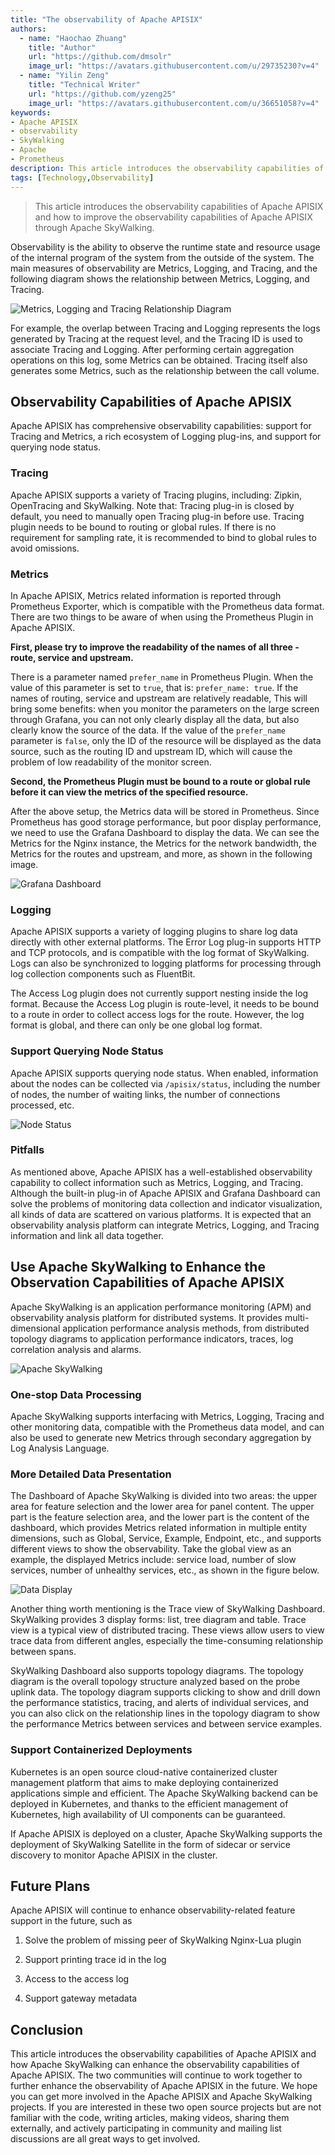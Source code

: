 ```yaml
---
title: "The observability of Apache APISIX"
authors:
  - name: "Haochao Zhuang"
    title: "Author"
    url: "https://github.com/dmsolr"
    image_url: "https://avatars.githubusercontent.com/u/29735230?v=4"
  - name: "Yilin Zeng"
    title: "Technical Writer"
    url: "https://github.com/yzeng25"
    image_url: "https://avatars.githubusercontent.com/u/36651058?v=4"
keywords: 
- Apache APISIX
- observability
- SkyWalking
- Apache
- Prometheus
description: This article introduces the observability capabilities of Apache APISIX and how to improve the observability capabilities of Apache APISIX through Apache SkyWalking.
tags: [Technology,Observability]
---
```


> This article introduces the observability capabilities of Apache APISIX and how to improve the observability capabilities of Apache APISIX through Apache SkyWalking.

<!--truncate-->

Observability is the ability to observe the runtime state and resource usage of the internal program of the system from the outside of the system. The main measures of observability are Metrics, Logging, and Tracing, and the following diagram shows the relationship between Metrics, Logging, and Tracing.

![Metrics, Logging and Tracing Relationship Diagram](https://static.apiseven.com/202108/1635993536337-f8ee034d-ef3b-40b6-9886-ebde62d8edc6.png)

For example, the overlap between Tracing and Logging represents the logs generated by Tracing at the request level, and the Tracing ID is used to associate Tracing and Logging. After performing certain aggregation operations on this log, some Metrics can be obtained. Tracing itself also generates some Metrics, such as the relationship between the call volume.

## Observability Capabilities of Apache APISIX

Apache APISIX has comprehensive observability capabilities: support for Tracing and Metrics, a rich ecosystem of Logging plug-ins, and support for querying node status.

### Tracing

Apache APISIX supports a variety of Tracing plugins, including: Zipkin, OpenTracing and SkyWalking. Note that: Tracing plug-in is closed by default, you need to manually open Tracing plug-in before use. Tracing plugin needs to be bound to routing or global rules. If there is no requirement for sampling rate, it is recommended to bind to global rules to avoid omissions.

### Metrics

In Apache APISIX, Metrics related information is reported through Prometheus Exporter, which is compatible with the Prometheus data format. There are two things to be aware of when using the Prometheus Plugin in Apache APISIX.

**First, please try to improve the readability of the names of all three - route, service and upstream.**

There is a parameter named `prefer_name` in Prometheus Plugin. When the value of this parameter is set to `true`, that is: `prefer_name: true`. If the names of routing, service and upstream are relatively readable, This will bring some benefits: when you monitor the parameters on the large screen through Grafana, you can not only clearly display all the data, but also clearly know the source of the data. If the value of the `prefer_name` parameter is `false`, only the ID of the resource will be displayed as the data source, such as the routing ID and upstream ID, which will cause the problem of low readability of the monitor screen.

**Second, the Prometheus Plugin must be bound to a route or global rule before it can view the metrics of the specified resource.**

After the above setup, the Metrics data will be stored in Prometheus. Since Prometheus has good storage performance, but poor display performance, we need to use the Grafana Dashboard to display the data. We can see the Metrics for the Nginx instance, the Metrics for the network bandwidth, the Metrics for the routes and upstream, and more, as shown in the following image.

![Grafana Dashboard](https://static.apiseven.com/202108/1635993660940-9c9bbb0b-d5f1-4add-b93d-1f076de9aebd.png)

### Logging

Apache APISIX supports a variety of logging plugins to share log data directly with other external platforms. The Error Log plug-in supports HTTP and TCP protocols, and is compatible with the log format of SkyWalking. Logs can also be synchronized to logging platforms for processing through log collection components such as FluentBit.

The Access Log plugin does not currently support nesting inside the log format. Because the Access Log plugin is route-level, it needs to be bound to a route in order to collect access logs for the route. However, the log format is global, and there can only be one global log format.

### Support Querying Node Status

Apache APISIX supports querying node status. When enabled, information about the nodes can be collected via `/apisix/status`, including the number of nodes, the number of waiting links, the number of connections processed, etc.

![Node Status](https://static.apiseven.com/202108/1635993774170-ca3bf15d-9f55-42ac-9a2f-2d8955f74c5c.png)

### Pitfalls

As mentioned above, Apache APISIX has a well-established observability capability to collect information such as Metrics, Logging, and Tracing. Although the built-in plug-in of Apache APISIX and Grafana Dashboard can solve the problems of monitoring data collection and indicator visualization, all kinds of data are scattered on various platforms. It is expected that an observability analysis platform can integrate Metrics, Logging, and Tracing information and link all data together.

## Use Apache SkyWalking to Enhance the Observation Capabilities of Apache APISIX

Apache SkyWalking is an application performance monitoring (APM) and observability analysis platform for distributed systems. It provides multi-dimensional application performance analysis methods, from distributed topology diagrams to application performance indicators, traces, log correlation analysis and alarms.

![Apache SkyWalking](https://static.apiseven.com/202108/1635993914263-b7511acd-9bcf-49ca-aa32-911fc85acfac.png)

### One-stop Data Processing

Apache SkyWalking supports interfacing with Metrics, Logging, Tracing and other monitoring data, compatible with the Prometheus data model, and can also be used to generate new Metrics through secondary aggregation by Log Analysis Language.

### More Detailed Data Presentation

The Dashboard of Apache SkyWalking is divided into two areas: the upper area for feature selection and the lower area for panel content. The upper part is the feature selection area, and the lower part is the content of the dashboard, which provides Metrics related information in multiple entity dimensions, such as Global, Service, Example, Endpoint, etc., and supports different views to show the observability. Take the global view as an example, the displayed Metrics include: service load, number of slow services, number of unhealthy services, etc., as shown in the figure below.

![Data Display](https://static.apiseven.com/202108/1635993968588-403c9219-ae66-4b97-9eee-dcb97067b789.png)

Another thing worth mentioning is the Trace view of SkyWalking Dashboard. SkyWalking provides 3 display forms: list, tree diagram and table. Trace view is a typical view of distributed tracing. These views allow users to view trace data from different angles, especially the time-consuming relationship between spans.

SkyWalking Dashboard also supports topology diagrams. The topology diagram is the overall topology structure analyzed based on the probe uplink data. The topology diagram supports clicking to show and drill down the performance statistics, tracing, and alerts of individual services, and you can also click on the relationship lines in the topology diagram to show the performance Metrics between services and between service examples.

### Support Containerized Deployments

Kubernetes is an open source cloud-native containerized cluster management platform that aims to make deploying containerized applications simple and efficient. The Apache SkyWalking backend can be deployed in Kubernetes, and thanks to the efficient management of Kubernetes, high availability of UI components can be guaranteed.

If Apache APISIX is deployed on a cluster, Apache SkyWalking supports the deployment of SkyWalking Satellite in the form of sidecar or service discovery to monitor Apache APISIX in the cluster.

## Future Plans

Apache APISIX will continue to enhance observability-related feature support in the future, such as

1. Solve the problem of missing peer of SkyWalking Nginx-Lua plugin

2. Support printing trace id in the log

3. Access to the access log

4. Support gateway metadata

## Conclusion

This article introduces the observability capabilities of Apache APISIX and how Apache SkyWalking can enhance the observability capabilities of Apache APISIX. The two communities will continue to work together to further enhance the observability of Apache APISIX in the future. We hope you can get more involved in the Apache APISIX and Apache SkyWalking projects. If you are interested in these two open source projects but are not familiar with the code, writing articles, making videos, sharing them externally, and actively participating in community and mailing list discussions are all great ways to get involved.
